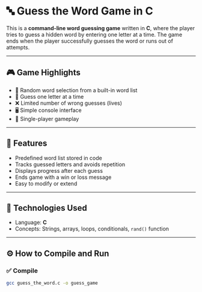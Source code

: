 # 🔤 Guess the Word Game in C

This is a **command-line word guessing game** written in **C**, where the player tries to guess a hidden word by entering one letter at a time. The game ends when the player successfully guesses the word or runs out of attempts.

---

## 🎮 Game Highlights

- 🧠 Random word selection from a built-in word list
- 🔡 Guess one letter at a time
- ❌ Limited number of wrong guesses (lives)
- 🖥️ Simple console interface
- 👤 Single-player gameplay

---

## 🧰 Features

- Predefined word list stored in code
- Tracks guessed letters and avoids repetition
- Displays progress after each guess
- Ends game with a win or loss message
- Easy to modify or extend

---

## 🧱 Technologies Used

- Language: **C**
- Concepts: Strings, arrays, loops, conditionals, `rand()` function

---

## ⚙️ How to Compile and Run

### ✅ Compile

```bash
gcc guess_the_word.c -o guess_game
